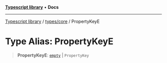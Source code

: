 [**Typescript library**](../../../index.md) • **Docs**

***

[Typescript library](../../../modules.md) / [types/core](../index.md) / PropertyKeyE

# Type Alias: PropertyKeyE

> **PropertyKeyE**: [`empty`](empty.md) \| `PropertyKey`
